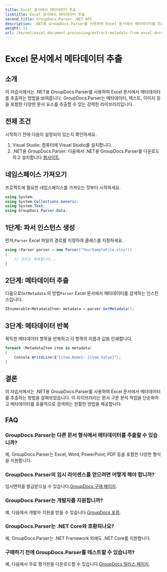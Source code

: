```yaml
---
title: Excel 문서에서 메타데이터 추출
linktitle: Excel 문서에서 메타데이터 추출
second_title: GroupDocs.Parser .NET API
description: .NET용 GroupDocs.Parser를 사용하여 Excel 문서에서 메타데이터를 추출하는 방법을 알아보세요. 이 단계별 튜토리얼을 따르십시오.
weight: 11
url: /ko/net/excel-document-processing/extract-metadata-from-excel-document/
---
```


# Excel 문서에서 메타데이터 추출

## 소개
이 자습서에서는 .NET용 GroupDocs.Parser를 사용하여 Excel 문서에서 메타데이터를 추출하는 방법을 보여줍니다. GroupDocs.Parser는 메타데이터, 텍스트, 이미지 등을 포함한 다양한 문서 요소를 추출할 수 있는 강력한 라이브러리입니다.
## 전제 조건
시작하기 전에 다음이 설정되어 있는지 확인하세요.
1. Visual Studio: 컴퓨터에 Visual Studio를 설치합니다.
2.  .NET용 GroupDocs.Parser: 다음에서 .NET용 GroupDocs.Parser를 다운로드하고 설치합니다.[웹사이트](https://releases.groupdocs.com/parser/net/).

## 네임스페이스 가져오기
프로젝트에 필요한 네임스페이스를 가져오는 것부터 시작하세요.
```csharp
using System;
using System.Collections.Generic;
using System.Text;
using GroupDocs.Parser.Data;
```
## 1단계: 파서 인스턴스 생성
 먼저,`Parser` Excel 파일의 경로를 지정하여 클래스를 지정하세요.
```csharp
using (Parser parser = new Parser("YourSampleFile.xlsx"))
{
    // 코드는 계속됩니다...
}
```
## 2단계: 메타데이터 추출
 다음으로`GetMetadata` 의 방법`Parser` Excel 문서에서 메타데이터를 검색하는 인스턴스입니다.
```csharp
IEnumerable<MetadataItem> metadata = parser.GetMetadata();
```
## 3단계: 메타데이터 반복
획득한 메타데이터 항목을 반복하고 각 항목의 이름과 값을 인쇄합니다.
```csharp
foreach (MetadataItem item in metadata)
{
    Console.WriteLine($"{item.Name}: {item.Value}");
}
```

## 결론
이 자습서에서는 .NET용 GroupDocs.Parser를 사용하여 Excel 문서에서 메타데이터를 추출하는 방법을 살펴보았습니다. 이 라이브러리는 문서 구문 분석 작업을 단순화하고 메타데이터를 효율적으로 검색하는 원활한 방법을 제공합니다.

## FAQ
### GroupDocs.Parser는 다른 문서 형식에서 메타데이터를 추출할 수 있습니까?
예, GroupDocs.Parser는 Excel, Word, PowerPoint, PDF 등을 포함한 다양한 형식을 지원합니다.
### GroupDocs.Parser의 임시 라이센스를 얻으려면 어떻게 해야 합니까?
 임시면허를 발급받으실 수 있습니다.[GroupDocs 구매 페이지](https://purchase.groupdocs.com/temporary-license/).
### GroupDocs.Parser는 개발자를 지원합니까?
 예, 다음에서 개발자 지원을 받을 수 있습니다.[GroupDocs 포럼](https://forum.groupdocs.com/c/parser/17).
### GroupDocs.Parser는 .NET Core와 호환되나요?
예, GroupDocs.Parser는 .NET Framework 외에도 .NET Core를 지원합니다.
### 구매하기 전에 GroupDocs.Parser를 테스트할 수 있습니까?
 예, 다음에서 무료 평가판을 다운로드할 수 있습니다.[GroupDocs 릴리스 페이지](https://releases.groupdocs.com/).